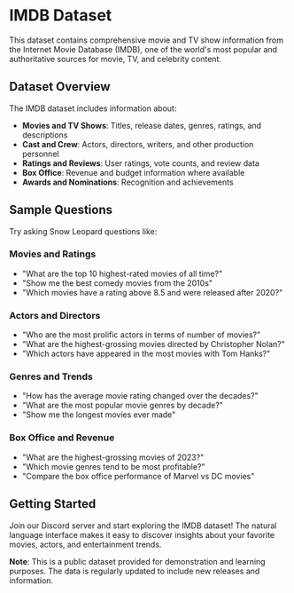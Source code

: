 # IMDB Dataset

This dataset contains comprehensive movie and TV show information from the Internet Movie Database (IMDB), one of the world's most popular and authoritative sources for movie, TV, and celebrity content.

## Dataset Overview

The IMDB dataset includes information about:
- **Movies and TV Shows**: Titles, release dates, genres, ratings, and descriptions
- **Cast and Crew**: Actors, directors, writers, and other production personnel
- **Ratings and Reviews**: User ratings, vote counts, and review data
- **Box Office**: Revenue and budget information where available
- **Awards and Nominations**: Recognition and achievements

## Sample Questions

Try asking Snow Leopard questions like:

### Movies and Ratings
- "What are the top 10 highest-rated movies of all time?"
- "Show me the best comedy movies from the 2010s"
- "Which movies have a rating above 8.5 and were released after 2020?"

### Actors and Directors
- "Who are the most prolific actors in terms of number of movies?"
- "What are the highest-grossing movies directed by Christopher Nolan?"
- "Which actors have appeared in the most movies with Tom Hanks?"

### Genres and Trends
- "How has the average movie rating changed over the decades?"
- "What are the most popular movie genres by decade?"
- "Show me the longest movies ever made"

### Box Office and Revenue
- "What are the highest-grossing movies of 2023?"
- "Which movie genres tend to be most profitable?"
- "Compare the box office performance of Marvel vs DC movies"

## Getting Started

Join our Discord server and start exploring the IMDB dataset! The natural language interface makes it easy to discover insights about your favorite movies, actors, and entertainment trends.

**Note**: This is a public dataset provided for demonstration and learning purposes. The data is regularly updated to include new releases and information.